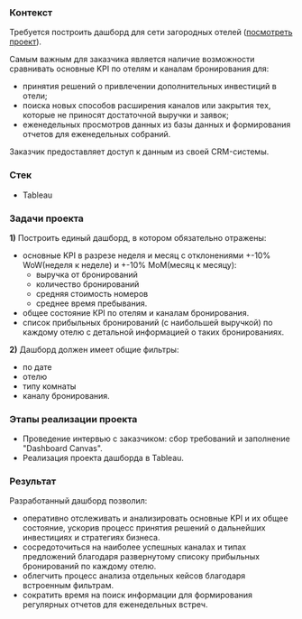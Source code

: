 ### Контекст
Требуется построить дашборд для сети загородных отелей ([посмотреть проект](https://public.tableau.com/app/profile/ekaterina.chezhina/viz/Hospitality_17235860333150/Hospitality)). 

Самым важным для заказчика является наличие возможности сравнивать основные KPI по отелям и каналам бронирования для:
 - принятия решений о привлечении дополнительных инвестиций в отели;
 - поиска новых способов расширения каналов или закрытия теx, которые не приносят достаточной выручки и заявок;
 - еженедельных просмотров данных из базы данных и формирования отчетов для еженедельных собраний.

Заказчик предоставляет доступ к данным из своей CRM-системы. 

### Стек
 - Tableau

### Задачи проекта
**1)** Построить единый дашборд, в котором обязательно отражены:
 - основные KPI в разрезе неделя и месяц с отклонениями +-10% WoW(неделя к неделе) и +-10% MoM(месяц к месяцу):
    - выручка от бронирований
    - количество бронирований
    - средняя стоимость номеров
    - среднее время пребывания.
 - общее состояние КPI по отелям и каналам бронирования.
 - список прибыльных бронирований (c наибольшей выручкой) по каждому отелю с детальной информацией о таких бронированиях.

**2)** Дашборд должен имеет общие фильтры:
 - по дате
 - отелю
 - типу комнаты
 - каналу бронирования.

### Этапы реализации проекта
 - Проведение интервью с заказчиком: сбор требований и заполнение "Dashboard Canvas".
 - Реализация проекта дашборда в Tableau.

### Результат
Разработанный дашборд позволил:
- оперативно отслеживать и анализировать основные KPI и их общее состояние, ускорив процесс принятия решений о дальнейших инвестициях и стратегиях бизнеса.
- сосредоточиться на наиболее успешных каналах и типах предложений благодаря развернутому списоку прибыльных бронирований по каждому отелю.
- облегчить процесс анализа отдельных кейсов благодаря встроенным фильтрам.
- сократить время на поиск информации для формирования регулярных отчетов для еженедельных встреч.
